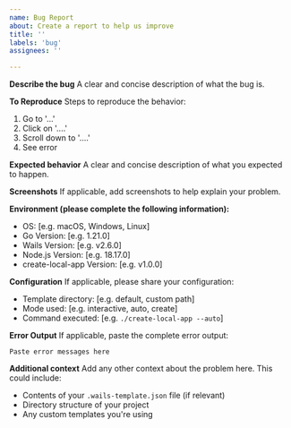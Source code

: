 ```yaml
---
name: Bug Report
about: Create a report to help us improve
title: ''
labels: 'bug'
assignees: ''

---
```


**Describe the bug**
A clear and concise description of what the bug is.

**To Reproduce**
Steps to reproduce the behavior:
1. Go to '...'
2. Click on '....'
3. Scroll down to '....'
4. See error

**Expected behavior**
A clear and concise description of what you expected to happen.

**Screenshots**
If applicable, add screenshots to help explain your problem.

**Environment (please complete the following information):**
 - OS: [e.g. macOS, Windows, Linux]
 - Go Version: [e.g. 1.21.0]
 - Wails Version: [e.g. v2.6.0]
 - Node.js Version: [e.g. 18.17.0]
 - create-local-app Version: [e.g. v1.0.0]

**Configuration**
If applicable, please share your configuration:
- Template directory: [e.g. default, custom path]
- Mode used: [e.g. interactive, auto, create]
- Command executed: [e.g. `./create-local-app --auto`]

**Error Output**
If applicable, paste the complete error output:
```
Paste error messages here
```

**Additional context**
Add any other context about the problem here. This could include:
- Contents of your `.wails-template.json` file (if relevant)
- Directory structure of your project
- Any custom templates you're using
